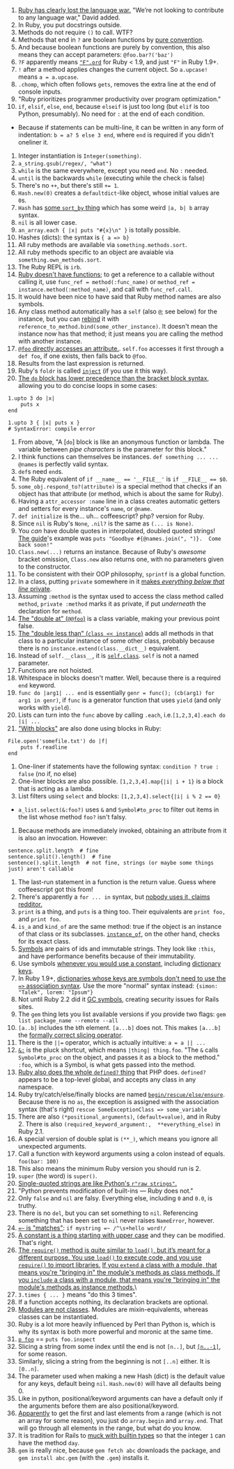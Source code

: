 1. [Ruby has clearly lost the language war.](https://stackoverflow.blog/2017/09/06/incredible-growth-python/) "We’re not looking to contribute to any language war," David added.
1. In Ruby, you put docstrings outside.
1. Methods do not require `()` to call. WTF?
1. Methods that end in `?` are boolean functions by [pure convention](http://stackoverflow.com/a/1345855).
1. And because boolean functions are purely by convention, this also means they can accept parameters: `@foo.bar?('baz')`
1. `?F` apparently means [`"F".ord`](http://stackoverflow.com/a/1878406) for Ruby < 1.9, and just `"F"` in Ruby 1.9+.
1. `!` after a method applies changes the current object. So `a.upcase!` means `a = a.upcase`.
1. `.chomp`, which often follows `gets`, removes the extra line at the end of console inputs.
1. "Ruby prioritizes programmer productivity over program optimization."
1. `if`, `elsif`, `else`, `end`, because `elseif` is just too long (but `elif` is too Python, presumably). No need for `:` at the end of each condition.
  * Because if statements can be multi-line, it can be written in any form of indentation: `b = a? 5 else 3 end`, where `end` is required if you didn't oneliner it.
1. Integer instantiation is `Integer(something)`.
1. `a_string.gsub(/regex/, "what")`
1. `while` is the same everywhere, except you need `end`. No `:` needed.
1. `until` is the backwards `while` (executing while the check is false)
1. There's no `++`, but there's still `+= 1`.
1. `Hash.new(0)` creates a `defaultdict`-like object, whose initial values are `0`s.
1. `Hash` has [some `sort_by` thing](http://gayleforce.wordpress.com/2009/09/28/ruby-sorting-1-when-and-why-to-use-sort_by/) which has some weird `|a, b| b` array syntax.
1. `nil` is all lower case.
1. `an_array.each { |x| puts "#{x}\n" }` is totally possible.
1. Hashes (dicts): the syntax is `{ a => b}`
1. All ruby methods are available via `something.methods.sort`.
1. All ruby methods specific to an object are avaiable via `something.own_methods.sort`.
1. The Ruby REPL is `irb`.
1. [Ruby doesn't have functions](http://stackoverflow.com/a/4294660/1558430); to get a reference to a callable without calling it, use `func_ref = method(:func_name)` or `method_ref = instance.method(:method_name)`, and call with `func_ref.call`.
1. It would have been nice to have said that Ruby method names are also symbols.
1. Any class method automatically has a `self` (also `@`; see below) for the instance, but you can [rebind](http://ruby-doc.org/core-1.9.3/UnboundMethod.html) it with `reference_to_method.bind(some_other_instance)`. It doesn't mean the instance now has that method; it just means you are calling the method with another instance.
1. [`@foo` directly accesses an attribute.](http://stackoverflow.com/a/1693319). `self.foo` accesses it first through a `def foo`, if one exists, then falls back to `@foo`.
1. Results from the last expression is returned.
1. Ruby's `foldr` is called [`inject`](http://blog.jayfields.com/2008/03/ruby-inject.html) (if you use it this way).
1. [The `do` block has lower precedence than the bracket block syntax](http://stackoverflow.com/a/2122457/1558430), allowing you to do concise loops in some cases:

```
1.upto 3 do |x|
    puts x
end

1.upto 3 { |x| puts x }
# SyntaxError: compile error
```

1. From above, "A [`do`] block is like an anonymous function or lambda. The variable between *pipe characters* is the parameter for this block."
1. I think functions can themselves be instances. `def something ... ... @names` is perfectly valid syntax.
1. `def`s need `end`s.
1. The Ruby equivalent of `if __name__ == '__FILE__'` is `if __FILE__ == $0`.
1. `some_obj.respond_to?(attribute)` is a special method that checks if an object has that attribute (or method, which is about the same for Ruby).
1. Having a `attr_accessor :name` line in a class creates automatic getters and setters for every instance's `name`, or `@name`.
1. `def initialize` is the... uh... coffeescript? php? version for Ruby.
1. Since `nil` is Ruby's `None`, `.nil?` is the same as `(... is None)`.
1. You *can* have double quotes in interpolated, doubled quoted strings! [The guide](https://www.ruby-lang.org/en/documentation/quickstart/3/)'s example was `puts "Goodbye #{@names.join(", ")}.  Come back soon!"`
1. `Class.new(...)` returns an instance. Because of Ruby's *awesome* bracket omission, `Class.new` also returns one, with no parameters given to the constructor.
1. To be consistent with their OOP philosophy, `sprintf` is a global function.
1. In a class, putting `private` somewhere in it [makes *everything below that line* private](http://en.wikibooks.org/wiki/Ruby_Programming/Syntax/Classes#Private).
1. Assuming `:method` is the syntax used to access the class method called `method`, `private :method` marks it as private, if put *underneath* the declaration for `method`.
1. [The "double at" (`@@foo`)](http://stackoverflow.com/questions/5890118/what-does-variable-mean-in-ruby) is a class variable, making your previous point false.
1. [The "double less than" (`class << instance`)](http://stackoverflow.com/questions/6182628/ruby-class-inheritance-what-is-double-less-than) adds all methods in that class to a particular instance of some other class, probably because there is no `instance.extend(class.__dict__)` equivalent.
1. Instead of `self.__class__`, it is [`self.class`](http://stackoverflow.com/a/2527911/1558430). `self` is not a named parameter.
1. Functions are not hoisted.
1. Whitespace in blocks doesn't matter. Well, because there is a required `end` keyword.
1. `func do |arg1| ... end` is essentially `genr = func(); (cb(arg1) for arg1 in genr)`, if `func` is a generator function that uses `yield` (and only works with `yield`).
1. Lists can turn into the `func` above by calling `.each`, i.e.`[1,2,3,4].each do |i| ...`
1. ["With blocks"]() are also done using blocks in Ruby:

```
File.open('somefile.txt') do |f|
    puts f.readline
end
```

1. One-liner if statements have the following syntax: `condition ? true : false` (no if, no else)
1. One-liner blocks are also possible. `[1,2,3,4].map{|i| i + 1}` is a block that is acting as a lambda.
1. List filters using `select` and blocks: `[1,2,3,4].select{|i| i % 2 == 0}`
  * `a_list.select(&:foo?)` uses `&` and `Symbol#to_proc` to filter out items in the list whose method `foo?` isn't falsy.
1. Because methods are immediately invoked, obtaining an attribute from it is also an invocation. However:

```
sentence.split.length  # fine
sentence.split().length()  # fine
sentence().split.length  # not fine, strings (or maybe some things just) aren't callable
```

1. The last-run statement in a function is the return value. Guess where coffeescript got this from!
1. There's apparently a `for ... in` syntax, but [nobody uses it, claims redditor.](http://www.reddit.com/r/Python/comments/1k74jb/ruby_vs_python/cbm62q6)
1. `print` is a thing, and `puts` is a thing too. Their equivalents are `print foo,` and `print foo`.
1. `is_a` and `kind_of` are the same method: true if the object is an instance of that class or its subclasses. [`instance_of`](http://stackoverflow.com/a/3893305/1558430), on the other hand, checks for its exact class.
1. [Symbols](http://www.troubleshooters.com/codecorn/ruby/symbols.htm#_What_do_symbols_look_like) are pairs of ids and immutable strings. They look like `:this`, and have performance benefits because of their immutability.
1. Use symbols [whenever you would use a constant](http://stackoverflow.com/a/16621092/1558430), including [dictionary keys](https://github.com/mislav/will_paginate/blob/master/lib/will_paginate.rb).
1. In Ruby 1.9+, [dictionaries whose keys are symbols don't need to use the `=>` association syntax](http://breakthebit.org/post/8453341914/ruby-19-and-the-new-hash-syntax). Use the more "normal" syntax instead: `{simon: "Talek", lorem: "Ipsum"}`
1. Not until Ruby 2.2 did it [GC symbols](https://bugs.ruby-lang.org/issues/7791), creating security issues for Rails sites.
1. The `gem` thing lets you list available versions if you provide two flags: `gem list package_name --remote --all`
1. `[a..b]` includes the `b`th element. `[a...b]` does not. This makes `[a...b]` the [formally correct slicing operator](https://blog.nelhage.com/2015/08/indices-point-between-elements/).
1. There is the `||=` operator, which is actually intuitive: `a = a || ...`
1. [`&:`](http://stackoverflow.com/questions/1961030/ruby-ampersand-colon-shortcut) is the pluck shortcut, which means `|thing| thing.foo`. "The `&` calls `Symbol#to_proc` on the object, and passes it as a block to the method." `:foo`, which is a Symbol, is what gets passed into the method.
1. [Ruby also does the whole `defined?` thing](https://github.com/mislav/will_paginate/blob/master/init.rb) that PHP does. `defined?` appears to be a top-level global, and accepts any class in any namespace.
1. Ruby try/catch/else/finally blocks are named [`begin/rescue/else/ensure`](http://rubylearning.com/satishtalim/ruby_exceptions.html). Because there is no `as`, the exception is assigned with the association syntax (that's right) `rescue SomeExceptionClass => some_variable`
1. There are also `(*positional_arguments)`, `(default=value)`, and  in Ruby 2. There is also `(required_keyword_argument:,  **everything_else)` in Ruby 2.1.
1. A special version of double splat is `(**_)`, which means you ignore all unexpected arguments.
1. Call a function with keyword arguments using a colon instead of equals. `foo(bar: 100)`
1. This also means the minimum Ruby version you should run is 2.
1. `super` (the word) is `super()`.
1. [Single-quoted strings are like Python's `r"raw strings"`.](https://www.ruby-lang.org/en/documentation/ruby-from-other-languages/to-ruby-from-python/)
1. "Python prevents modification of built-ins — Ruby does not."
1. Only `false` and `nil` are falsy. Everything else, including `0` and `0.0`, is truthy.
1. There is no `del`, but you can set something to `nil`. Referencing something that has been set to `nil` never raises `NameError`, however.
1. [`=~` is "matches"](http://programmers.stackexchange.com/questions/46584/what-should-a-python-developer-know-while-learning-ruby): `if mystring =~ /^\s+hello word!/`
1. [A constant is a thing starting with upper case](http://www.local-guru.net/blog/2009/2/10/ruby-symbols-vs-string-vs-constant) and they can be modified. That's right.
1. [The `require()` method is quite similar to `load()`, but it’s meant for a different purpose. You use `load()` to execute code, and you use `require()` to import libraries.](http://stackoverflow.com/questions/318144/what-is-the-difference-between-include-and-require-in-ruby) [If you `extend` a class with a module, that means you're "bringing in" the module's methods as class methods. If you `include` a class with a module, that means you're "bringing in" the module's methods as instance methods.](http://stackoverflow.com/a/14212020)\
1. `3.times { ... }` means "do this 3 times".
1. If a function accepts nothing, its declaration brackets are optional.
1. [Modules are not classes](http://stackoverflow.com/questions/151505/difference-between-a-class-and-a-module). Modules are mixin-equivalents, whereas classes can be instantiated.
1. Ruby is a lot more heavily influenced by Perl than Python is, which is why its syntax is both more powerful and moronic at the same time.
1. [`p foo`](http://stackoverflow.com/questions/1255324/p-vs-puts-in-ruby) == `puts foo.inspect`
1. Slicing a string from some index until the end is not `[n..]`, but [`[n..-1]`](http://stackoverflow.com/questions/3611586/ruby-string-slice-index-strn-infinity), for some reason.
1. Similarly, slicing a string from the beginning is not `[..n]` either. It is `[0..n]`.
1. The parameter used when making a new Hash (dict) is the default value for any keys, default being `nil`. `Hash.new(0)` will have all defaults being 0.
1. Like in python, positional/keyword arguments can have a default only if the arguments before them are also positional/keyword.
1. [Apparently](http://stackoverflow.com/questions/39988613/how-do-i-destructure-a-range-in-ruby) to get the first and last elements from a range (which is not an array for some reason), you just do `array.begin` and `array.end`. That will go through all elements in the range, but what do you know.
1. It is tradition for Rails to [muck with builtin types](http://stackoverflow.com/a/15926695/1558430) so that the integer `1` can have the method `day`.
1. `gem` is really nice, because `gem fetch abc` downloads the package, and `gem install abc.gem` (with the `.gem`) installs it.
